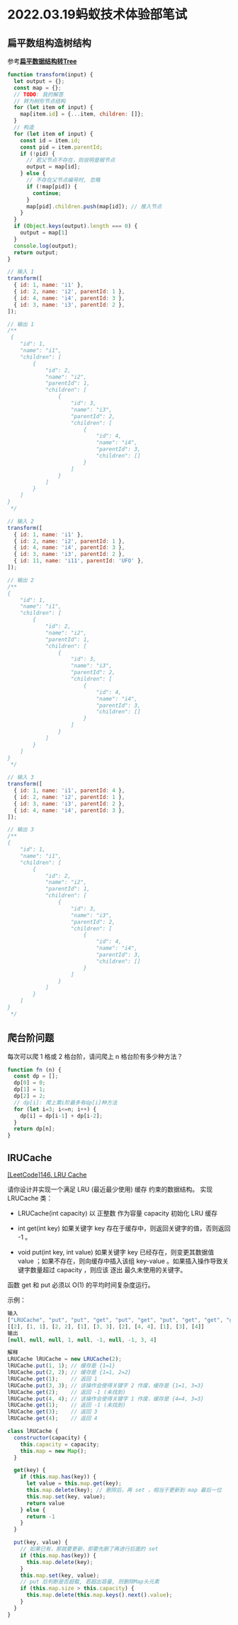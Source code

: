 # 2022.03.19蚂蚁技术体验部笔试

## 扁平数组构造树结构

参考[**扁平数据结构转Tree**](https://github.com/jtwang7/Code-Shredded/blob/master/%E6%89%81%E5%B9%B3%E6%95%B0%E6%8D%AE%E7%BB%93%E6%9E%84%E8%BD%ACTree/%E6%89%81%E5%B9%B3%E6%95%B0%E6%8D%AE%E7%BB%93%E6%9E%84%E8%BD%ACTree.js)

```javascript
function transform(input) {
  let output = {};
  const map = {};
  // TODO: 我的解答
  // 转为树形节点结构
  for (let item of input) {
    map[item.id] = {...item, children: []};
  }
  // 构造
  for (let item of input) {
    const id = item.id;
    const pid = item.parentId;
    if (!pid) {
      // 若父节点不存在，则说明是根节点
      output = map[id];
    } else {
      // 不存在父节点编号时, 忽略
      if (!map[pid]) {
        continue;
      }
      map[pid].children.push(map[id]); // 推入节点
    }
  }
  if (Object.keys(output).length === 0) {
    output = map[1]
  }
  console.log(output);
  return output;
}

// 输入 1
transform([
  { id: 1, name: 'i1' },
  { id: 2, name: 'i2', parentId: 1 },
  { id: 4, name: 'i4', parentId: 3 },
  { id: 3, name: 'i3', parentId: 2 },
]);

// 输出 1
/**
 {
    "id": 1,
    "name": "i1",
    "children": [
        {
            "id": 2,
            "name": "i2",
            "parentId": 1,
            "children": [
                {
                    "id": 3,
                    "name": "i3",
                    "parentId": 2,
                    "children": [
                        {
                            "id": 4,
                            "name": "i4",
                            "parentId": 3,
                            "children": []
                        }
                    ]
                }
            ]
        }
    ]
}
 */

// 输入 2
transform([
  { id: 1, name: 'i1' },
  { id: 2, name: 'i2', parentId: 1 },
  { id: 4, name: 'i4', parentId: 3 },
  { id: 3, name: 'i3', parentId: 2 },
  { id: 11, name: 'i11', parentId: 'UFO' },
]);

// 输出 2
/**
{
    "id": 1,
    "name": "i1",
    "children": [
        {
            "id": 2,
            "name": "i2",
            "parentId": 1,
            "children": [
                {
                    "id": 3,
                    "name": "i3",
                    "parentId": 2,
                    "children": [
                        {
                            "id": 4,
                            "name": "i4",
                            "parentId": 3,
                            "children": []
                        }
                    ]
                }
            ]
        }
    ]
}
 */

// 输入 3
transform([
  { id: 1, name: 'i1', parentId: 4 },
  { id: 2, name: 'i2', parentId: 1 },
  { id: 3, name: 'i3', parentId: 2 },
  { id: 4, name: 'i4', parentId: 3 },
]);

// 输出 3
/**
{
    "id": 1,
    "name": "i1",
    "children": [
        {
            "id": 2,
            "name": "i2",
            "parentId": 1,
            "children": [
                {
                    "id": 3,
                    "name": "i3",
                    "parentId": 2,
                    "children": [
                        {
                            "id": 4,
                            "name": "i4",
                            "parentId": 3,
                            "children": []
                        }
                    ]
                }
            ]
        }
    ]
}
 */
```



## 爬台阶问题

每次可以爬 1 格或 2 格台阶，请问爬上 n 格台阶有多少种方法？

```javascript
function fn (n) {
  const dp = [];
  dp[0] = 0;
  dp[1] = 1;
  dp[2] = 2;
  // dp[i]: 爬上第i阶最多有dp[i]种方法
  for (let i=3; i<=n; i++) {
    dp[i] = dp[i-1] + dp[i-2];
  }
  return dp[n];
}
```



## lRUCache

[[LeetCode]146. LRU Cache](https://leetcode-cn.com/problems/lru-cache/)

请你设计并实现一个满足  LRU (最近最少使用) 缓存 约束的数据结构。
实现 LRUCache 类：

- LRUCache(int capacity) 以 正整数 作为容量 capacity 初始化 LRU 缓存

- int get(int key) 如果关键字 key 存在于缓存中，则返回关键字的值，否则返回 -1 。

- void put(int key, int value) 如果关键字 key 已经存在，则变更其数据值 value ；如果不存在，则向缓存中插入该组 key-value 。如果插入操作导致关键字数量超过 capacity ，则应该 逐出 最久未使用的关键字。

函数 get 和 put 必须以 O(1) 的平均时间复杂度运行。

示例：

```javascript
输入
["LRUCache", "put", "put", "get", "put", "get", "put", "get", "get", "get"]
[[2], [1, 1], [2, 2], [1], [3, 3], [2], [4, 4], [1], [3], [4]]
输出
[null, null, null, 1, null, -1, null, -1, 3, 4]

解释
LRUCache lRUCache = new LRUCache(2);
lRUCache.put(1, 1); // 缓存是 {1=1}
lRUCache.put(2, 2); // 缓存是 {1=1, 2=2}
lRUCache.get(1);    // 返回 1
lRUCache.put(3, 3); // 该操作会使得关键字 2 作废，缓存是 {1=1, 3=3}
lRUCache.get(2);    // 返回 -1 (未找到)
lRUCache.put(4, 4); // 该操作会使得关键字 1 作废，缓存是 {4=4, 3=3}
lRUCache.get(1);    // 返回 -1 (未找到)
lRUCache.get(3);    // 返回 3
lRUCache.get(4);    // 返回 4
```

```javascript
class lRUCache {
  constructor(capacity) {
    this.capacity = capacity;
    this.map = new Map();
  }

  get(key) {
    if (this.map.has(key)) {
      let value = this.map.get(key);
      this.map.delete(key); // 删除后，再 set ，相当于更新到 map 最后一位
      this.map.set(key, value);
      return value
    } else {
      return -1
    }
  }

  put(key, value) {
    // 如果已有，那就要更新，即要先删了再进行后面的 set
    if (this.map.has(key)) {
      this.map.delete(key);
    }
    this.map.set(key, value);
    // put 后判断是否超载, 若超出容量, 则删除Map头元素
    if (this.map.size > this.capacity) {
      this.map.delete(this.map.keys().next().value);
    }
  }
}
```


